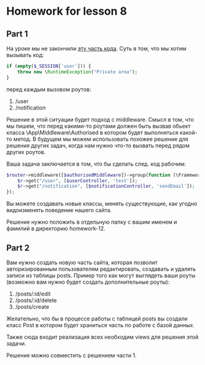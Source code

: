 Homework for lesson 8
=====================

Part 1
------

На уроке мы не закончили 
[эту часть кода](https://github.com/pekhota/php-material-group2/blob/372383ac6d7f9c477fff4f66c46fe205bf408909/lesson-content/simple-site-demo/routes/web.php#L17).
Суть в том, что мы хотим вызывать код:
```php
if (empty($_SESSION['user'])) {
    throw new \RuntimeException("Private area");
}
```
перед каждым вызовом роутов:
1. /user
2. /notification

Решение в этой ситуации будет подход с middleware. Смысл в том, что мы пишем, что 
перед какими-то роутами должен быть вызвав обьект класса \App\Middleware\Authorised
в котором будет выполняться какой-то метод.
В будущем мы можем использовать похожее решение для решения других задач, когда нам нужно
что-то вызвать перед рядом других роутов. 

Ваша задача заключается в том, что бы сделать след. код рабочим:
```php
$router->middleware([$authorisedMiddleware])->group(function (\Framework\Router $r) use ($userController, $notificationController) {
    $r->get("/user", [$userController, 'test']);
    $r->get("/notification", [$notificationController, 'sendEmail']);
});
```
Вы можете создавать новые классы, менять существующие, как угодно видоизменять поведение нашего сайта.

Решение нужно положить в отдельную папку с вашим именем и фамилий в директорию homework-12.

Part 2
------

Вам нужно создать новую часть сайта, которая позволит авторизированным пользователям 
редактировать, создавать и удалять записи из таблицы posts.
Пример того как могут выглядеть ваши роуты (возможно вам нужно будет создать дополнительные роуты):
1. /posts/:id/edit
2. /posts/:id/delete
3. /posts/create

Желательно, что бы в процессе работы с таблицей posts вы создали класс Post в котором будет храниться часть по работе с 
базой данных. 

Также сюда входит реализация всех необходим views для решения этой задачи.  

Решение можно совместить с решением части 1. 
